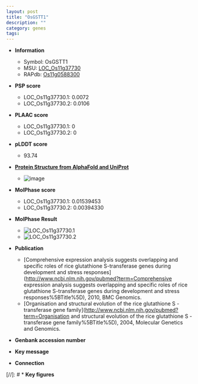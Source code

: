 ```yaml
---
layout: post
title: "OsGSTT1"
description: ""
category: genes
tags: 
---
```


* **Information**  
    + Symbol: OsGSTT1  
    + MSU: [LOC_Os11g37730](http://rice.plantbiology.msu.edu/cgi-bin/ORF_infopage.cgi?orf=LOC_Os11g37730)  
    + RAPdb: [Os11g0588300](http://rapdb.dna.affrc.go.jp/viewer/gbrowse_details/irgsp1?name=Os11g0588300)  

* **PSP score**  
    + LOC_Os11g37730.1: 0.0072 
    + LOC_Os11g37730.2: 0.0106 

* **PLAAC score**  
    + LOC_Os11g37730.1: 0 
    + LOC_Os11g37730.2: 0 

* **pLDDT score**
    + 93.74

* **[Protein Structure from AlphaFold and UniProt](https://www.uniprot.org/uniprotkb/Q945X2/entry#structure)**
    + ![image](https://ricepsp.github.io/images/Q9/AF-Q945X2-F1.png)

* **MolPhase score**
    + LOC_Os11g37730.1: 0.01539453
    + LOC_Os11g37730.2: 0.00394330

* **MolPhase Result**
    + ![LOC_Os11g37730.1](https://304243504.github.io/Pictures/LOC_Os11g/LOC_Os11g37730.1.png)
    + ![LOC_Os11g37730.2](https://304243504.github.io/Pictures/LOC_Os11g/LOC_Os11g37730.2.png)

* **Publication**  
    + [Comprehensive expression analysis suggests overlapping and specific roles of rice glutathione S-transferase genes during development and stress responses](http://www.ncbi.nlm.nih.gov/pubmed?term=Comprehensive expression analysis suggests overlapping and specific roles of rice glutathione S-transferase genes during development and stress responses%5BTitle%5D), 2010, BMC Genomics.
    + [Organisation and structural evolution of the rice glutathione S -transferase gene family](http://www.ncbi.nlm.nih.gov/pubmed?term=Organisation and structural evolution of the rice glutathione S -transferase gene family%5BTitle%5D), 2004, Molecular Genetics and Genomics.

* **Genbank accession number**  

* **Key message**  

* **Connection**  

[//]: # * **Key figures**  


